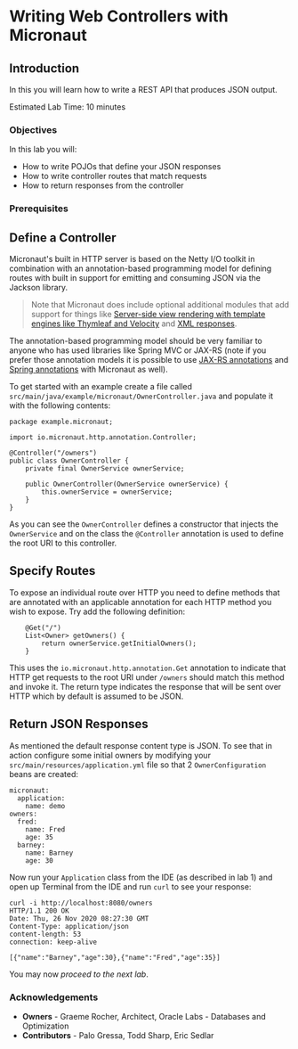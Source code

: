 # Writing Web Controllers with Micronaut

## Introduction
In this you will learn how to write a REST API that produces JSON output.

Estimated Lab Time: 10 minutes

### Objectives

In this lab you will:
* How to write POJOs that define your JSON responses
* How to write controller routes that match requests
* How to return responses from the controller

### Prerequisites

## Define a Controller

Micronaut's built in HTTP server is based on the Netty I/O toolkit in combination with an annotation-based programming model for defining routes with built in support for emitting and consuming JSON via the Jackson library.

> Note that Micronaut does include optional additional modules that add support for things like [Server-side view rendering with template engines like Thymleaf and Velocity](https://micronaut-projects.github.io/micronaut-views/latest/guide/) and [XML responses](https://micronaut-projects.github.io/micronaut-jackson-xml/latest/guide/index.html).

The annotation-based programming model should be very familiar to anyone who has used libraries like Spring MVC or JAX-RS (note if you prefer those annotation models it is possible to use [JAX-RS annotations](https://micronaut-projects.github.io/micronaut-jaxrs/latest/guide/index.html) and [Spring annotations](https://micronaut-projects.github.io/micronaut-spring/latest/guide/) with Micronaut as well).

To get started with an example create a file called `src/main/java/example/micronaut/OwnerController.java` and populate it with the following contents:

```
package example.micronaut;

import io.micronaut.http.annotation.Controller;

@Controller("/owners")
public class OwnerController {
    private final OwnerService ownerService;

    public OwnerController(OwnerService ownerService) {
        this.ownerService = ownerService;
    }
}
```

As you can see the `OwnerController` defines a constructor that injects the `OwnerService` and on the class the `@Controller` annotation is used to define the root URI to this controller.


## Specify Routes

To expose an individual route over HTTP you need to define methods that are annotated with an applicable annotation for each HTTP method you wish to expose. Try add the following definition:

```
    @Get("/")
    List<Owner> getOwners() {
        return ownerService.getInitialOwners();
    }
```

This uses the `io.micronaut.http.annotation.Get` annotation to indicate that HTTP get requests to the root URI under `/owners` should match this method and invoke it. The return type indicates the response that will be sent over HTTP which by default is assumed to be JSON.


## Return JSON Responses

As mentioned the default response content type is JSON. To see that in action configure some initial owners by modifying your `src/main/resources/application.yml` file so that 2 `OwnerConfiguration` beans are created:

```
micronaut:
  application:
    name: demo
owners:
  fred:
    name: Fred
    age: 35
  barney:
    name: Barney
    age: 30
```

Now run your `Application` class from the IDE (as described in lab 1) and open up Terminal from the IDE and run `curl` to see your response:

```
curl -i http://localhost:8080/owners
HTTP/1.1 200 OK
Date: Thu, 26 Nov 2020 08:27:30 GMT
Content-Type: application/json
content-length: 53
connection: keep-alive

[{"name":"Barney","age":30},{"name":"Fred","age":35}]
```

You may now *proceed to the next lab*.

### Acknowledgements
- **Owners** - Graeme Rocher, Architect, Oracle Labs - Databases and Optimization
- **Contributors** - Palo Gressa, Todd Sharp, Eric Sedlar